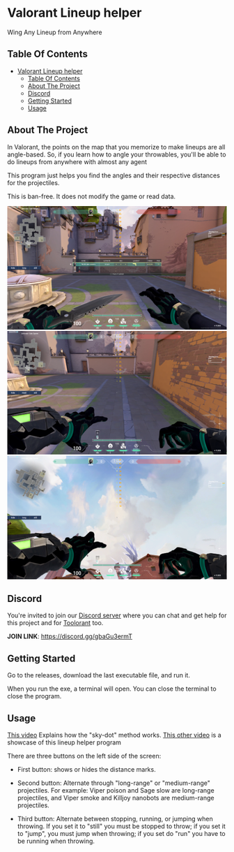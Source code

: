 # Valorant Lineup helper

Wing Any Lineup from Anywhere

## Table Of Contents

- [Valorant Lineup helper](#valorant-lineup-helper)
  - [Table Of Contents](#table-of-contents)
  - [About The Project](#about-the-project)
  - [Discord](#discord)
  - [Getting Started](#getting-started)
  - [Usage](#usage)

## About The Project

In Valorant, the points on the map that you memorize to make lineups are all angle-based. So, if you learn how to angle your throwables, you'll be able to do lineups from anywhere with almost any agent

This program just helps you find the angles and their respective distances for the projectiles.

This is ban-free. It does not modify the game or read data.

![image](images/screen2.png)
![image](images/screen1.png)
![image](images/screen3.png)

## Discord
You're invited to join our [Discord server](https://discord.gg/gbaGu3ermT) where you can chat and get help for this project and for [Toolorant](https://github.com/Davi-S/Toolorant/) too.

**JOIN LINK**: <https://discord.gg/gbaGu3ermT>

## Getting Started

Go to the releases, download the last executable file, and run it.

When you run the exe, a terminal will open. You can close the terminal to close the program.

## Usage

[This video](https://www.youtube.com/watch?v=kk4y5L4_kxs) Explains how the "sky-dot" method works. [This other video](https://www.youtube.com/watch?v=kfkvQpB-sJs) is a showcase of this lineup helper program

There are three buttons on the left side of the screen:

- First button: shows or hides the distance marks.

- Second button: Alternate through "long-range" or "medium-range" projectiles. For example: Viper poison and Sage slow are long-range projectiles, and Viper smoke and Killjoy nanobots are medium-range projectiles.

- Third button: Alternate between stopping, running, or jumping when throwing. If you set it to "still" you must be stopped to throw; if you set it to "jump", you must jump when throwing; if you set do "run" you have to be running when throwing. 
